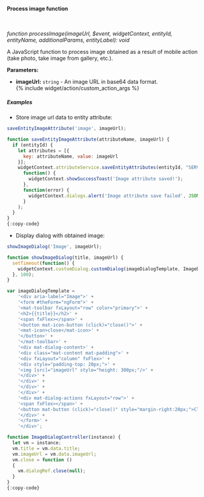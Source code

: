 #### Process image function

<div class="divider"></div>
<br/>

*function processImage(imageUrl, $event, widgetContext, entityId, entityName, additionalParams, entityLabel): void*

A JavaScript function to process image obtained as a result of mobile action (take photo, take image from gallery, etc.).

**Parameters:**

<ul>
  <li><b>imageUrl:</b> <code>string</code> - An image URL in base64 data format.
  </li>
  {% include widget/action/custom_action_args %}
</ul>

<div class="divider"></div>

##### Examples

* Store image url data to entity attribute:

```javascript
saveEntityImageAttribute('image', imageUrl);

function saveEntityImageAttribute(attributeName, imageUrl) {
  if (entityId) {
    let attributes = [{
      key: attributeName, value: imageUrl
    }];
    widgetContext.attributeService.saveEntityAttributes(entityId, "SERVER_SCOPE", attributes).subscribe(
      function() {
        widgetContext.showSuccessToast('Image attribute saved!');
      },
      function(error) {
        widgetContext.dialogs.alert('Image attribute save failed', JSON.stringify(error));
      }
    );
  }
}
{:copy-code}
```

* Display dialog with obtained image:

```javascript
showImageDialog('Image', imageUrl);

function showImageDialog(title, imageUrl) {
  setTimeout(function() {
    widgetContext.customDialog.customDialog(imageDialogTemplate, ImageDialogController, {imageUrl: imageUrl, title: title}).subscribe();
  }, 100);
}

var imageDialogTemplate =
    '<div aria-label="Image">' +
    '<form #theForm="ngForm">' +
    '<mat-toolbar fxLayout="row" color="primary">' +
    '<h2>{{title}}</h2>' +
    '<span fxFlex></span>' +
    '<button mat-icon-button (click)="close()">' +
    '<mat-icon>close</mat-icon>' +
    '</button>' +
    '</mat-toolbar>' +
    '<div mat-dialog-content>' +
    '<div class="mat-content mat-padding">' +
    '<div fxLayout="column" fxFlex>' +
    '<div style="padding-top: 20px;">' +
    '<img [src]="imageUrl" style="height: 300px;"/>' +
    '</div>' +
    '</div>' +
    '</div>' +
    '</div>' +
    '<div mat-dialog-actions fxLayout="row">' +
    '<span fxFlex></span>' +
    '<button mat-button (click)="close()" style="margin-right:20px;">Close</button>' +
    '</div>' +
    '</form>' +
    '</div>';

function ImageDialogController(instance) {
  let vm = instance;
  vm.title = vm.data.title;
  vm.imageUrl = vm.data.imageUrl;
  vm.close = function ()
  {
    vm.dialogRef.close(null);
  }
}
{:copy-code}
```
